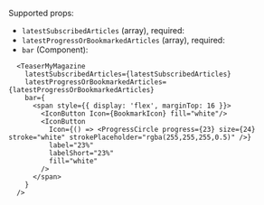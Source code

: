 Supported props:

- `latestSubscribedArticles` (array), required:
- `latestProgressOrBookmarkedArticles` (array), required:
- `bar` (Component):

```react|responsive
  <TeaserMyMagazine
    latestSubscribedArticles={latestSubscribedArticles}
    latestProgressOrBookmarkedArticles={latestProgressOrBookmarkedArticles}
    bar={
      <span style={{ display: 'flex', marginTop: 16 }}>
        <IconButton Icon={BookmarkIcon} fill="white"/>
        <IconButton
          Icon={() => <ProgressCircle progress={23} size={24} stroke="white" strokePlaceholder="rgba(255,255,255,0.5)" />}
          label="23%"
          labelShort="23%"
          fill="white"
        />
      </span>
    }
  />
```

